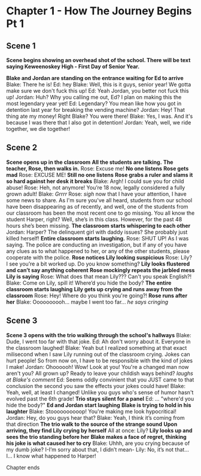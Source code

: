 # **Chapter 1 - How The Journey Begins Pt 1**

## Scene 1

**Scene begins showing an overhead shot of the school. There will be text saying Keweenoskey High - First Day of Senior Year.**

**Blake and Jordan are standing on the entrance waiting for Ed to arrive**
Blake: There he is!
Ed: hey
Blake: Well, this is it guys, senior year! We gotta make sure we don't fuck this up!
Ed: Yeah Jordan, you better not fuck this up!
Jordan: Huh? Why you calling me out, Ed? I plan on making this the most legendary year yet!
Ed: Legendary? You mean like how you got in detention last year for breaking the vending machine?
Jordan: Hey! That thing ate my money! Right Blake? You were there!
Blake: Yes, I was. And it's because I was there that I also got in detention!
Jordan: Yeah, well, we ride together, we die together!

## Scene 2
**Scene opens up in the classroom**
**All the students are talking.**
**The teacher, Rose, then walks in.**
Rose: Excuse me!
**No one listens**
**Rose gets mad**
Rose: EXCUSE ME!
**Still no one listens**
**Rose grabs a ruler and slams it so hard against her desk it breaks**
Blake: Argh! I could sue you for child abuse!
Rose: Heh, not anymore! You’re 18 now, legally considered a fully grown adult!
Blake: *Grrrr*
Rose: *sigh* now that I have your attention, I have some news to share. As I'm sure you've all heard, students from our school have been disappearing as of recently, and well, one of the students from our classroom has been the most recent one to go missing. You all know the student Harper, right? Well, she’s in this class. However, for the past 48 hours she’s been missing.
**The classroom starts whispering to each other**
Jordan: Harper? The delinquent girl with daddy issues? She probably just killed herself!
**Entire classroom starts laughing.**
Rose: SHUT UP! As I was saying. The police are conducting an investigation, but if any of you have any clues as to what happened to her, or any of the other students, please cooperate with the police.
**Rose notices Lily looking suspicious**
Rose: Lily? I see you’re a bit worked up. Do you know something?
**Lily looks flustered and can’t say anything coherent**
**Rose mockingly repeats the jarbled mess Lily is saying**
Rose: What does that mean Lily??? Can't you speak English?!
Blake: Come on Lily, spill it! Where’d you hide the body?
**The entire classroom starts laughing**
**Lily gets up crying and runs away from the classroom**
Rose: Hey! Where do you think you're going?!
**Rose runs after her**
Blake: Oooooooooh... maybe I went too far... *he says cringing*

## Scene 3
**Scene 3 opens with the trio walking through the school's hallways**
Blake: Dude, I went too far with that joke.
Ed: Ah don't worry about it. Everyone in the classroom laughed!
Blake: Yeah but I realized something at that exact milisecond when I saw Lily running out of the classroom crying. Jokes can hurt people! So from now on, I have to be responsible with the kind of jokes I make!
Jordan: Ohoooooh! Wow! Look at you! You're a changed man now aren't you? All grown up? Ready to leave your childish ways behind? *laughs at Blake's comment*
Ed: Seems oddly convinient that you JUST came to that conclusion the second you saw the effects your jokes could have!
Blake: Yeah, well, at least I changed! Unlike you guys who's sense of humor hasn't evolved past the 6th grade!
**Trio stays silent for a panel**
Ed: ... "where'd you hide the body?"
**Ed and Jordan start laughing**
**Blake is trying to hold in his laughter**
Blake: Stoooooooooop! You're making me look hypocritical!
Jordan: Hey, do you guys hear that?
Blake: Yeah, I think it’s coming from that direction
**The trio walk to the source of the strange sound**
**Upon arriving, they find Lily crying by herself**
All at once: Lily?
**Lily looks up and sees the trio standing before her**
**Blake makes a face of regret, thinking his joke is what caused her to cry**
Blake: Uhhh, are you crying because of my dumb joke? I-I’m sorry about that, I didn’t mean-
Lily: No, it’s not that… I… I know what happened to Harper!

Chapter ends
